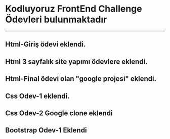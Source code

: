 # Kodluyoruz FrontEnd Challenge Ödevleri bulunmaktadır
---
Html-Giriş ödevi eklendi.
---
Html 3 sayfalık site yapımı ödevlere eklendi.
---
Html-Final ödevi olan "google projesi" eklendi.
---
Css Odev-1 eklendi.
---
Css Odev-2 Google clone eklendi
---
Bootstrap Odev-1 Eklendi
---
